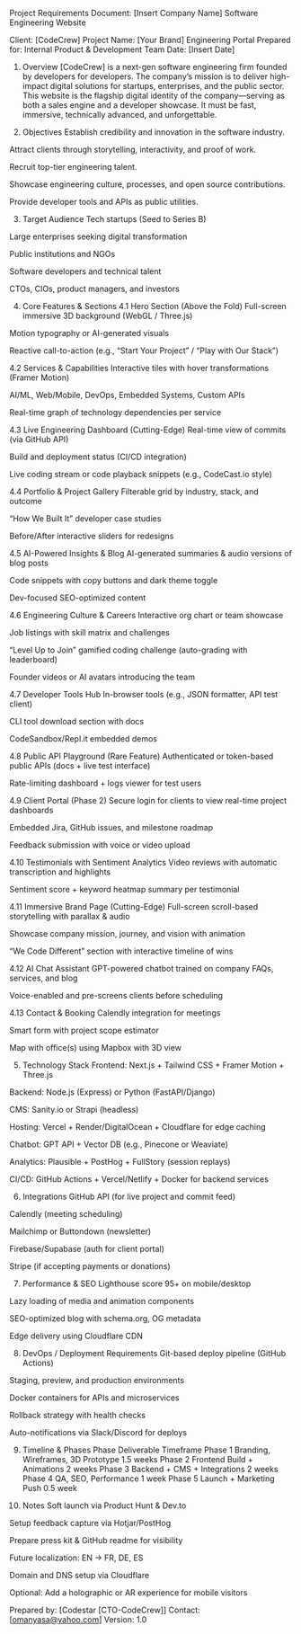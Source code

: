 Project Requirements Document: [Insert Company Name] Software Engineering Website

Client: [CodeCrew]
Project Name: [Your Brand] Engineering Portal
Prepared for: Internal Product & Development Team
Date: [Insert Date]

1. Overview
[CodeCrew] is a next-gen software engineering firm founded by developers for developers. The company’s mission is to deliver high-impact digital solutions for startups, enterprises, and the public sector. This website is the flagship digital identity of the company—serving as both a sales engine and a developer showcase. It must be fast, immersive, technically advanced, and unforgettable.

2. Objectives
Establish credibility and innovation in the software industry.

Attract clients through storytelling, interactivity, and proof of work.

Recruit top-tier engineering talent.

Showcase engineering culture, processes, and open source contributions.

Provide developer tools and APIs as public utilities.

3. Target Audience
Tech startups (Seed to Series B)

Large enterprises seeking digital transformation

Public institutions and NGOs

Software developers and technical talent

CTOs, CIOs, product managers, and investors

4. Core Features & Sections
4.1 Hero Section (Above the Fold)
Full-screen immersive 3D background (WebGL / Three.js)

Motion typography or AI-generated visuals

Reactive call-to-action (e.g., “Start Your Project” / “Play with Our Stack”)

4.2 Services & Capabilities
Interactive tiles with hover transformations (Framer Motion)

AI/ML, Web/Mobile, DevOps, Embedded Systems, Custom APIs

Real-time graph of technology dependencies per service

4.3 Live Engineering Dashboard (Cutting-Edge)
Real-time view of commits (via GitHub API)

Build and deployment status (CI/CD integration)

Live coding stream or code playback snippets (e.g., CodeCast.io style)

4.4 Portfolio & Project Gallery
Filterable grid by industry, stack, and outcome

“How We Built It” developer case studies

Before/After interactive sliders for redesigns

4.5 AI-Powered Insights & Blog
AI-generated summaries & audio versions of blog posts

Code snippets with copy buttons and dark theme toggle

Dev-focused SEO-optimized content

4.6 Engineering Culture & Careers
Interactive org chart or team showcase

Job listings with skill matrix and challenges

“Level Up to Join” gamified coding challenge (auto-grading with leaderboard)

Founder videos or AI avatars introducing the team

4.7 Developer Tools Hub
In-browser tools (e.g., JSON formatter, API test client)

CLI tool download section with docs

CodeSandbox/Repl.it embedded demos

4.8 Public API Playground (Rare Feature)
Authenticated or token-based public APIs (docs + live test interface)

Rate-limiting dashboard + logs viewer for test users

4.9 Client Portal (Phase 2)
Secure login for clients to view real-time project dashboards

Embedded Jira, GitHub issues, and milestone roadmap

Feedback submission with voice or video upload

4.10 Testimonials with Sentiment Analytics
Video reviews with automatic transcription and highlights

Sentiment score + keyword heatmap summary per testimonial

4.11 Immersive Brand Page (Cutting-Edge)
Full-screen scroll-based storytelling with parallax & audio

Showcase company mission, journey, and vision with animation

“We Code Different” section with interactive timeline of wins

4.12 AI Chat Assistant
GPT-powered chatbot trained on company FAQs, services, and blog

Voice-enabled and pre-screens clients before scheduling

4.13 Contact & Booking
Calendly integration for meetings

Smart form with project scope estimator

Map with office(s) using Mapbox with 3D view

5. Technology Stack
Frontend: Next.js + Tailwind CSS + Framer Motion + Three.js

Backend: Node.js (Express) or Python (FastAPI/Django)

CMS: Sanity.io or Strapi (headless)

Hosting: Vercel + Render/DigitalOcean + Cloudflare for edge caching

Chatbot: GPT API + Vector DB (e.g., Pinecone or Weaviate)

Analytics: Plausible + PostHog + FullStory (session replays)

CI/CD: GitHub Actions + Vercel/Netlify + Docker for backend services

6. Integrations
GitHub API (for live project and commit feed)

Calendly (meeting scheduling)

Mailchimp or Buttondown (newsletter)

Firebase/Supabase (auth for client portal)

Stripe (if accepting payments or donations)

7. Performance & SEO
Lighthouse score 95+ on mobile/desktop

Lazy loading of media and animation components

SEO-optimized blog with schema.org, OG metadata

Edge delivery using Cloudflare CDN

8. DevOps / Deployment Requirements
Git-based deploy pipeline (GitHub Actions)

Staging, preview, and production environments

Docker containers for APIs and microservices

Rollback strategy with health checks

Auto-notifications via Slack/Discord for deploys

9. Timeline & Phases
Phase	Deliverable	Timeframe
Phase 1	Branding, Wireframes, 3D Prototype	1.5 weeks
Phase 2	Frontend Build + Animations	2 weeks
Phase 3	Backend + CMS + Integrations	2 weeks
Phase 4	QA, SEO, Performance	1 week
Phase 5	Launch + Marketing Push	0.5 week

10. Notes
Soft launch via Product Hunt & Dev.to

Setup feedback capture via Hotjar/PostHog

Prepare press kit & GitHub readme for visibility

Future localization: EN → FR, DE, ES

Domain and DNS setup via Cloudflare

Optional: Add a holographic or AR experience for mobile visitors

Prepared by: [Codestar [CTO-CodeCrew]]
Contact: [omanyasa@yahoo.com]
Version: 1.0